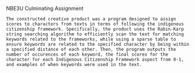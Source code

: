NBE3U Culminating Assignment

	The constructed creative product was a program designed to assign scores to characters from texts in terms of following the indigenous citizenship framework. Specifically, the product uses the Rabin-Karp string searching algorithm to efficiently scan the text for matching keywords related to the frameworks, while using a sparse table to ensure keywords are related to the specified character by being within a specified distance of each other. Then, the program outputs the number of occurences of each keyword, the final scores for the character for each Indigenous Citizenship Framework aspect from 0-1, and examples of when keywords were used in the text.
